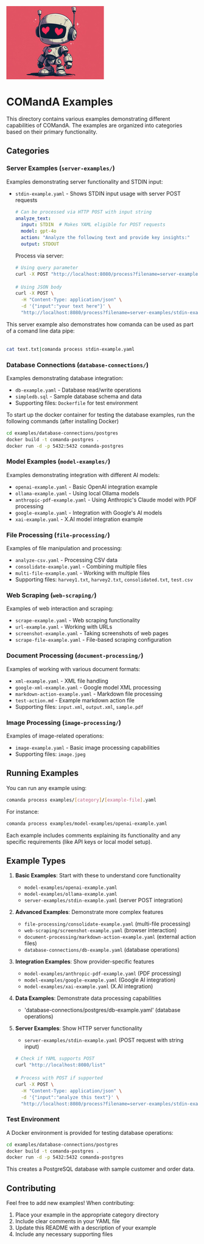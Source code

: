 ![robot image](../comanda-small.jpg)
# COMandA Examples

This directory contains various examples demonstrating different capabilities of COMandA. The examples are organized into categories based on their primary functionality.

## Categories

### Server Examples (`server-examples/`)
Examples demonstrating server functionality and STDIN input:
- `stdin-example.yaml` - Shows STDIN input usage with server POST requests
  ```yaml
  # Can be processed via HTTP POST with input string
  analyze_text:
    input: STDIN  # Makes YAML eligible for POST requests
    model: gpt-4o
    action: "Analyze the following text and provide key insights:"
    output: STDOUT
  ```

  Process via server:
  ```bash
  # Using query parameter
  curl -X POST "http://localhost:8080/process?filename=server-examples/stdin-example.yaml&input=your text here"

  # Using JSON body
  curl -X POST \
    -H "Content-Type: application/json" \
    -d '{"input":"your text here"}' \
    "http://localhost:8080/process?filename=server-examples/stdin-example.yaml"
  ```

This server example also demonstrates how comanda can be used as part of a comand line data pipe:

```bash

cat text.txt|comanda process stdin-example.yaml

```

### Database Connections (`database-connections/`)
Examples demonstrating database integration:
- `db-example.yaml` - Database read/write operations
- `simpledb.sql` - Sample database schema and data
- Supporting files: `Dockerfile` for test environment

To start up the docker container for testing the database examples, run the following commands (after installing Docker)
```bash
cd examples/database-connections/postgres
docker build -t comanda-postgres .
docker run -d -p 5432:5432 comanda-postgres
```


### Model Examples (`model-examples/`)
Examples demonstrating integration with different AI models:
- `openai-example.yaml` - Basic OpenAI integration example
- `ollama-example.yaml` - Using local Ollama models
- `anthropic-pdf-example.yaml` - Using Anthropic's Claude model with PDF processing
- `google-example.yaml` - Integration with Google's AI models
- `xai-example.yaml` - X.AI model integration example

### File Processing (`file-processing/`)
Examples of file manipulation and processing:
- `analyze-csv.yaml` - Processing CSV data
- `consolidate-example.yaml` - Combining multiple files
- `multi-file-example.yaml` - Working with multiple files
- Supporting files: `harvey1.txt`, `harvey2.txt`, `consolidated.txt`, `test.csv`

### Web Scraping (`web-scraping/`)
Examples of web interaction and scraping:
- `scrape-example.yaml` - Web scraping functionality
- `url-example.yaml` - Working with URLs
- `screenshot-example.yaml` - Taking screenshots of web pages
- `scrape-file-example.yaml` - File-based scraping configuration

### Document Processing (`document-processing/`)
Examples of working with various document formats:
- `xml-example.yaml` - XML file handling
- `google-xml-example.yaml` - Google model XML processing
- `markdown-action-example.yaml` - Markdown file processing
- `test-action.md` - Example markdown action file
- Supporting files: `input.xml`, `output.xml`, `sample.pdf`

### Image Processing (`image-processing/`)
Examples of image-related operations:
- `image-example.yaml` - Basic image processing capabilities
- Supporting files: `image.jpeg`

## Running Examples

You can run any example using:

```bash
comanda process examples/[category]/[example-file].yaml
```

For instance:
```bash
comanda process examples/model-examples/openai-example.yaml
```

Each example includes comments explaining its functionality and any specific requirements (like API keys or local model setup).

## Example Types

1. **Basic Examples**: Start with these to understand core functionality
   - `model-examples/openai-example.yaml`
   - `model-examples/ollama-example.yaml`
   - `server-examples/stdin-example.yaml` (server POST integration)

2. **Advanced Examples**: Demonstrate more complex features
   - `file-processing/consolidate-example.yaml` (multi-file processing)
   - `web-scraping/screenshot-example.yaml` (browser interaction)
   - `document-processing/markdown-action-example.yaml` (external action files)
   - `database-connections/db-example.yaml` (database operations)

3. **Integration Examples**: Show provider-specific features
   - `model-examples/anthropic-pdf-example.yaml` (PDF processing)
   - `model-examples/google-example.yaml` (Google AI integration)
   - `model-examples/xai-example.yaml` (X.AI integration)

4. **Data Examples**: Demonstrate data processing capabilities
   - 'database-connections/postgres/db-example.yaml' (database operations)

5. **Server Examples**: Show HTTP server functionality
   - `server-examples/stdin-example.yaml` (POST request with string input)
   ```bash
   # Check if YAML supports POST
   curl "http://localhost:8080/list"
   
   # Process with POST if supported
   curl -X POST \
     -H "Content-Type: application/json" \
     -d '{"input":"analyze this text"}' \
     "http://localhost:8080/process?filename=server-examples/stdin-example.yaml"
   ```

### Test Environment

A Docker environment is provided for testing database operations:

```bash
cd examples/database-connections/postgres
docker build -t comanda-postgres .
docker run -d -p 5432:5432 comanda-postgres
```

This creates a PostgreSQL database with sample customer and order data.

## Contributing

Feel free to add new examples! When contributing:
1. Place your example in the appropriate category directory
2. Include clear comments in your YAML file
3. Update this README with a description of your example
4. Include any necessary supporting files
